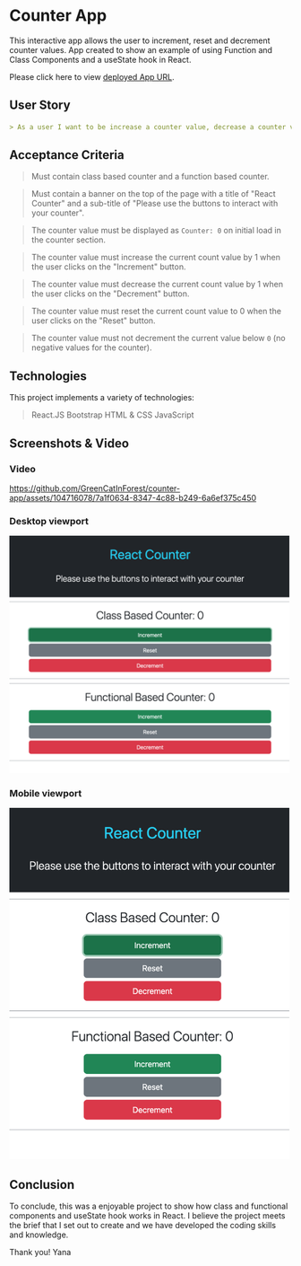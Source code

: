 # Counter App

This interactive app allows the user to increment, reset and decrement counter values. App created to show an example of using Function and Class Components and a useState hook in React.

Please click here to view [deployed App URL](https://counter-app-react-sigma.vercel.app/).

## User Story

```md
> As a user I want to be increase a counter value, decrease a counter value up to 0, and reset a counter value to 0.
```

## Acceptance Criteria

> Must contain class based counter and a function based counter.

> Must contain a banner on the top of the page with a title of "React Counter" and a sub-title of "Please use the buttons to interact with your counter".

> The counter value must be displayed as `Counter: 0` on initial load in the counter section.

> The counter value must increase the current count value by 1 when the user clicks on the "Increment" button.

> The counter value must decrease the current count value by 1 when the user clicks on the "Decrement" button.

> The counter value must reset the current count value to 0 when the user clicks on the "Reset" button.

> The counter value must not decrement the current value below `0` (no negative values for the counter).

## Technologies

This project implements a variety of technologies:

> React.JS
> Bootstrap
> HTML & CSS
> JavaScript

## Screenshots & Video

### Video

https://github.com/GreenCatInForest/counter-app/assets/104716078/7a1f0634-8347-4c88-b249-6a6ef375c450

### Desktop viewport
<img src="./src/accets/image/screenshot-desctop.png" width="500px"/>

### Mobile viewport

<img src="./src/accets/image/screenshot-mobile.png" width="500px"/>

## Conclusion

To conclude, this was a enjoyable project to show how class and functional components and useState hook works in React. I believe the project meets the brief that I set out to create and we have developed the coding skills and knowledge.

Thank you! 
Yana
